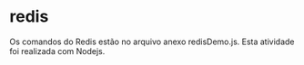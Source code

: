 # redis
Os comandos do Redis estão no arquivo anexo redisDemo.js. Esta atividade foi realizada com Nodejs.
